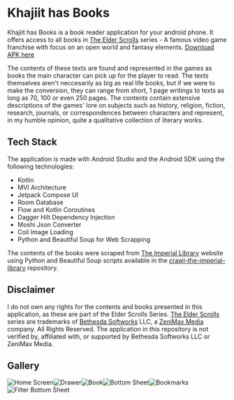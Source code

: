 # Khajiit has Books

Khajiit has Books is a book reader application for your android phone. It offers access to all books in [The Elder Scrolls](https://elderscrolls.bethesda.net/en/) series - A famous video game franchise with focus on an open world and fantasy elements. [Download APK here](https://github.com/Tibi19/khajiit-has-books/releases/download/v1.0.0-beta/khajiit-has-books.apk) 

The contents of these texts are found and represented in the games as books the main character can pick up for the player to read. The texts themselves aren't neccesarily as big as real life books, but if we were to make the conversion, they can range from short, 1 page writings to texts as long as 70, 100 or even 250 pages. The contents contain extensive descriptions of the games' lore on subjects such as history, religion, fiction, research, journals, or correspondences between characters and represent, in my humble opinion, quite a qualitative collection of literary works.

## Tech Stack

The application is made with Android Studio and the Android SDK using the following technologies:
* Kotlin
* MVI Architecture
* Jetpack Compose UI
* Room Database
* Flow and Kotlin Coroutines
* Dagger Hilt Dependency Injection
* Moshi Json Converter
* Coil Image Loading
* Python and Beautiful Soup for Web Scrapping

The contents of the books were scraped from [The Imperial Library](https://www.imperial-library.info/books/all/by-title) website using Python and Beautiful Soup scripts available in the [crawl-the-imperial-library](https://github.com/Tibi19/crawl-the-imperial-library) repository.

## Disclaimer

I do not own any rights for the contents and books presented in this application, as these are part of the Elder Scrolls Series. [The Elder Scrolls](https://elderscrolls.bethesda.net/en/) series are trademarks of [Bethesda Softworks](https://bethesda.net/en/dashboard) LLC, a [ZeniMax Media](https://www.zenimax.com/en) company. All Rights Reserved. The application in this repository is not verified by, affiliated with, or supported by Bethesda Softworks LLC or ZeniMax Media.

## Gallery

![Home Screen](https://github.com/Tibi19/khajiit-has-books/assets/44575542/11cf205f-c144-47a1-a30f-782816cdd0d1)![Drawer](https://github.com/Tibi19/khajiit-has-books/assets/44575542/2ff49b3f-67ab-46ee-b9db-bcb20134ef7a)![Book](https://github.com/Tibi19/khajiit-has-books/assets/44575542/a72f6637-59ce-4479-aa17-77986652d439)![Bottom Sheet](https://github.com/Tibi19/khajiit-has-books/assets/44575542/3833a243-d2ef-4101-aef7-3ecbcc79ebb9)![Bookmarks](https://github.com/Tibi19/khajiit-has-books/assets/44575542/20b275d9-cbde-4ecd-b403-a1932e6f2527)![Filter Bottom Sheet](https://github.com/Tibi19/khajiit-has-books/assets/44575542/7c3292dd-284e-4aa2-ade4-dcf57f475d36)
